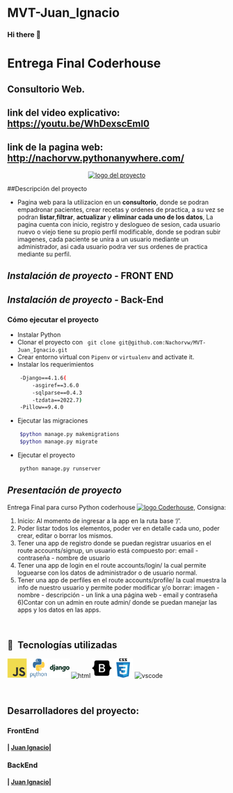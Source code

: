 # MVT-Juan_Ignacio

### Hi there 👋 


# **Entrega Final Coderhouse**
## Consultorio Web.
## link del video explicativo: https://youtu.be/WhDexscEml0
## link de la pagina web: http://nachorvw.pythonanywhere.com/


<!--Aca es la imagen el href-> es el link donde quieren que valla y el src -> donde esta la imagen que van a poner //width = es el tamaño-->
<p align="center"><a href="https://bikelovers.vercel.app/" target="_blank" rel="noopener noreferrer"><img width="20%" src="https://encrypted-tbn0.gstatic.com/images?q=tbn:ANd9GcT5LlQCrw7Yh54_ZSyfxi5tbiYgh6i9SNdgrQ&usqp=CAU" alt="logo del proyecto"></a></p>


##Descripción del proyecto
- Pagina web para la utilizacion en un **consultorio**, donde se podran empadronar pacientes, crear recetas y ordenes de practica, a su vez se podran **listar**,**filtrar**, **actualizar** y **eliminar cada uno de los datos**, La pagina cuenta con inicio, registro y deslogueo de sesion, cada usuario nuevo o viejo tiene su propio perfil modificable, donde se podran subir imagenes, cada paciente se unira a un usuario mediante un administrador, asi cada usuario podra ver sus ordenes de practica mediante su perfil.




##  *Instalación de proyecto* - FRONT END

## *Instalación de proyecto* - Back-End
### Cómo ejecutar el proyecto
- Instalar Python
- Clonar el proyecto con ``` git clone git@github.com:Nachorvw/MVT-Juan_Ignacio.git```
- Crear entorno virtual con `Pipenv` or `virtualenv` and activate it.
- Instalar los requerimientos
```sh
    -Django==4.1.6(
        -asgiref==3.6.0
        -sqlparse==0.4.3
        -tzdata==2022.7)
    -Pillow==9.4.0
```
- Ejecutar las migraciones
```sh
    $python manage.py makemigrations
    $python manage.py migrate
```
- Ejecutar el proyecto
```sh
    python manage.py runserver
```
## *Presentación de proyecto*
Entrega Final para curso Python coderhouse <a href="https://bikelovers.vercel.app/" target="_blank" rel="noopener noreferrer"><img width="20%" src="https://i0.wp.com/edtechreviews.net/wp-content/uploads/2021/12/coderhouse_logo.png?resize=750%2C750&ssl=1" alt="logo Coderhouse"></a>, 
Consigna:
1) Inicio: Al momento de ingresar a la app en la ruta base ‘/’.
2) Poder listar todos los elementos, poder ver en detalle cada uno, poder crear, editar o borrar los mismos.
3) Tener una app de registro donde se puedan registrar usuarios en el route accounts/signup, un usuario está compuesto por: email - contraseña - nombre de usuario
4) Tener una app de login en el route accounts/login/ la cual permite loguearse con los datos de administrador o de usuario normal.
5) Tener una app de perfiles en el route accounts/profile/ la cual muestra la info de nuestro usuario y permite poder modificar y/o borrar: imagen - nombre - descripción -  un link a una página web - email y contraseña
6)Contar con un admin en route admin/ donde se puedan manejar las apps y los datos en las apps.

<!--se pueden poner imagenes es bueno-->


<br>  

<h2> 🚀 &nbsp;Tecnologías utilizadas</h2>
<p align="left">

<img src="https://raw.githubusercontent.com/devicons/devicon/master/icons/javascript/javascript-original.svg" alt="javascript" width="45" height="45" />

<img src="https://github.com/devicons/devicon/blob/master/icons/python/python-original-wordmark.svg" alt="python" width="45" height="45"/>
<img src="https://github.com/devicons/devicon/blob/master/icons/django/django-plain-wordmark.svg" alt="django" width="45" height="45"/>
<img src="https://cdn.jsdelivr.net/gh/devicons/devicon/icons/html5/html5-original.svg" alt="html" width="45" height="45"/>
<img src="https://raw.githubusercontent.com/devicons/devicon/master/icons/bootstrap/bootstrap-plain.svg" alt="bootstrap" width="45" height="45" />
<img src="https://raw.githubusercontent.com/devicons/devicon/master/icons/css3/css3-original-wordmark.svg" alt="css3" width="45" height="45" />
<img src="https://cdn.jsdelivr.net/gh/devicons/devicon/icons/vscode/vscode-original.svg" alt="vscode" width="45" height="45"/>


    

</p>
<br>

## Desarrolladores del proyecto:
### FrontEnd
#### | [Juan Ignacio](https://www.linkedin.com/in/juan-ignacio-reyes-314549239/)|
 [](https://github.com/Nachorvw) 
### BackEnd
#### | [Juan Ignacio](https://www.linkedin.com/in/juan-ignacio-reyes-314549239/)|
 [](https://github.com/Nachorvw) 